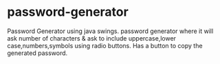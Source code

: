 # password-generator
Password Generator using java swings.
password generator where it will ask number of characters & ask to include uppercase,lower case,numbers,symbols using radio buttons.
Has a button to copy the generated password.
